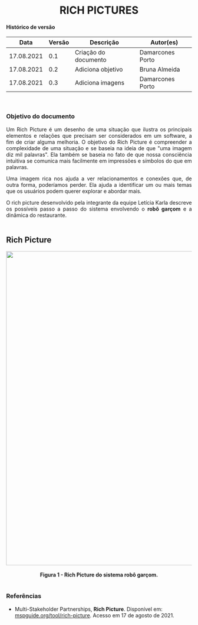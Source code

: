 # <center> RICH PICTURES

#### Histórico de versão<br>

|    Data    | Versão | Descrição | Autor(es)|
| ---------- | ------ | --------- | -------- |
| 17.08.2021 |   0.1  |Criação do documento|Damarcones Porto|
| 17.08.2021 |   0.2  |Adiciona objetivo|Bruna Almeida|
| 17.08.2021 |   0.3  |Adiciona imagens|Damarcones Porto|
<br>

### Objetivo do documento

<div align="justify">
Um Rich Picture é um desenho de uma situação que ilustra os principais elementos e relações que precisam ser considerados em um software, a fim de criar alguma melhoria. O objetivo do Rich Picture é compreender a complexidade de uma situação e se baseia na ideia de que "uma imagem diz mil palavras". Ela também se baseia no fato de que nossa consciência intuitiva se comunica mais facilmente em impressões e símbolos do que em palavras.
<br>

Uma imagem rica nos ajuda a ver relacionamentos e conexões que, de outra forma, poderíamos perder. Ela ajuda a identificar um ou mais temas que os usuários podem querer explorar e abordar mais.
<br>

O rich picture desenvolvido pela integrante da equipe Letícia Karla descreve os possíveis passo a passo do sistema envolvendo o <b>robô garçom</b> e a dinâmica do restaurante.
<br><br></div>

## Rich Picture

<div align="center"><img src="../../imagens/RichPicture.png" width="850" ></div><br>
<figcaption align='center'>
    <b>Figura 1 - Rich Picture do sistema robô garçom.</b>
</figcaption>
<br>


### Referências

- Multi-Stakeholder Partnerships, <b>Rich Picture</b>. Disponível em: <a href="http://www.mspguide.org/tool/rich-picture">mspguide.org/tool/rich-picture</a>. Acesso em 17 de agosto de 2021.


